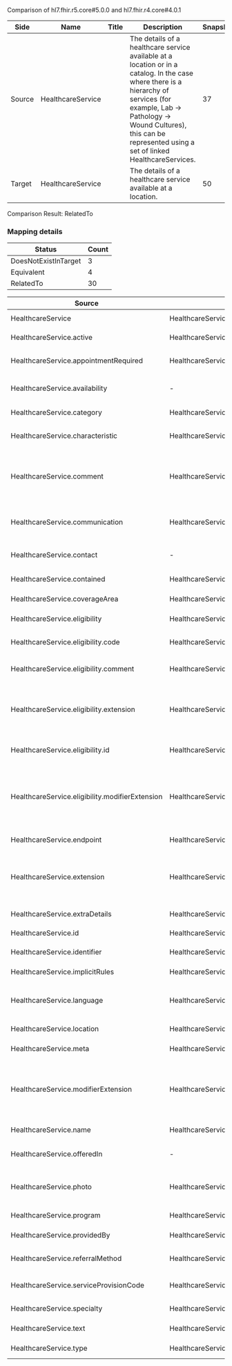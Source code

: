 Comparison of hl7.fhir.r5.core#5.0.0 and hl7.fhir.r4.core#4.0.1

| Side | Name | Title | Description | Snapshot | Differential |
| --- | --- | --- | --- | --- | --- |
| Source | HealthcareService |  | The details of a healthcare service available at a location or in a catalog.  In the case where there is a hierarchy of services (for example, Lab -> Pathology -> Wound Cultures), this can be represented using a set of linked HealthcareServices. | 37 | 26 |
| Target | HealthcareService |  | The details of a healthcare service available at a location. | 50 | 33 |


Comparison Result: RelatedTo


### Mapping details

| Status | Count |
| ------ | ----- |
DoesNotExistInTarget | 3 |
Equivalent | 4 |
RelatedTo | 30 |


| Source | Target | Status | Message |
| ------ | ------ | ------ | ------- |
| HealthcareService | HealthcareService | Equivalent | R5 `HealthcareService` maps as Equivalent to R4 `HealthcareService` |
| HealthcareService.active | HealthcareService.active | Equivalent | R5 `HealthcareService.active` maps as Equivalent to R4 `HealthcareService.active` |
| HealthcareService.appointmentRequired | HealthcareService.appointmentRequired | Equivalent | R5 `HealthcareService.appointmentRequired` maps as Equivalent to R4 `HealthcareService.appointmentRequired` |
| HealthcareService.availability | - | DoesNotExistInTarget | R5 `HealthcareService.availability` does not appear in the target and has no mapping for `HealthcareService`. |
| HealthcareService.category | HealthcareService.category | Equivalent | R5 `HealthcareService.category` maps as Equivalent to R4 `HealthcareService.category` |
| HealthcareService.characteristic | HealthcareService.characteristic | Equivalent | R5 `HealthcareService.characteristic` maps as Equivalent to R4 `HealthcareService.characteristic` |
| HealthcareService.comment | HealthcareService.comment | SourceIsBroaderThanTarget | R5 `HealthcareService.comment` maps as SourceIsBroaderThanTarget to R4 `HealthcareService.comment` - comment has change due to type change: R5 comment markdown has no equivalent or mapped type in R4 comment |
| HealthcareService.communication | HealthcareService.communication | RelatedTo | R5 `HealthcareService.communication` maps as RelatedTo to R4 `HealthcareService.communication` - communication changed the binding strength from Required to Preferred |
| HealthcareService.contact | - | DoesNotExistInTarget | R5 `HealthcareService.contact` does not appear in the target and has no mapping for `HealthcareService`. |
| HealthcareService.contained | HealthcareService.contained | Equivalent | R5 `HealthcareService.contained` maps as Equivalent to R4 `HealthcareService.contained` |
| HealthcareService.coverageArea | HealthcareService.coverageArea | Equivalent | R5 `HealthcareService.coverageArea` maps as Equivalent to R4 `HealthcareService.coverageArea` |
| HealthcareService.eligibility | HealthcareService.eligibility | Equivalent | R5 `HealthcareService.eligibility` maps as Equivalent to R4 `HealthcareService.eligibility` |
| HealthcareService.eligibility.code | HealthcareService.eligibility.code | Equivalent | R5 `HealthcareService.eligibility.code` maps as Equivalent to R4 `HealthcareService.eligibility.code` |
| HealthcareService.eligibility.comment | HealthcareService.eligibility.comment | Equivalent | R5 `HealthcareService.eligibility.comment` maps as Equivalent to R4 `HealthcareService.eligibility.comment` |
| HealthcareService.eligibility.extension | HealthcareService.eligibility.extension | SourceIsBroaderThanTarget | R5 `HealthcareService.eligibility.extension` maps as SourceIsBroaderThanTarget to R4 `HealthcareService.eligibility.extension` - extension has change due to type change: R5 `extension` `Extension` maps as SourceIsBroaderThanTarget for R4 `extension` |
| HealthcareService.eligibility.id | HealthcareService.eligibility.id | Equivalent | R5 `HealthcareService.eligibility.id` maps as Equivalent to R4 `HealthcareService.eligibility.id` |
| HealthcareService.eligibility.modifierExtension | HealthcareService.eligibility.modifierExtension | SourceIsBroaderThanTarget | R5 `HealthcareService.eligibility.modifierExtension` maps as SourceIsBroaderThanTarget to R4 `HealthcareService.eligibility.modifierExtension` - modifierExtension has change due to type change: R5 `modifierExtension` `Extension` maps as SourceIsBroaderThanTarget for R4 `modifierExtension` |
| HealthcareService.endpoint | HealthcareService.endpoint | Equivalent | R5 `HealthcareService.endpoint` maps as Equivalent to R4 `HealthcareService.endpoint` |
| HealthcareService.extension | HealthcareService.extension | SourceIsBroaderThanTarget | R5 `HealthcareService.extension` maps as SourceIsBroaderThanTarget to R4 `HealthcareService.extension` - extension has change due to type change: R5 `extension` `Extension` maps as SourceIsBroaderThanTarget for R4 `extension` |
| HealthcareService.extraDetails | HealthcareService.extraDetails | Equivalent | R5 `HealthcareService.extraDetails` maps as Equivalent to R4 `HealthcareService.extraDetails` |
| HealthcareService.id | HealthcareService.id | Equivalent | R5 `HealthcareService.id` maps as Equivalent to R4 `HealthcareService.id` |
| HealthcareService.identifier | HealthcareService.identifier | Equivalent | R5 `HealthcareService.identifier` maps as Equivalent to R4 `HealthcareService.identifier` |
| HealthcareService.implicitRules | HealthcareService.implicitRules | Equivalent | R5 `HealthcareService.implicitRules` maps as Equivalent to R4 `HealthcareService.implicitRules` |
| HealthcareService.language | HealthcareService.language | RelatedTo | R5 `HealthcareService.language` maps as RelatedTo to R4 `HealthcareService.language` - language changed the binding strength from Required to Preferred |
| HealthcareService.location | HealthcareService.location | Equivalent | R5 `HealthcareService.location` maps as Equivalent to R4 `HealthcareService.location` |
| HealthcareService.meta | HealthcareService.meta | Equivalent | R5 `HealthcareService.meta` maps as Equivalent to R4 `HealthcareService.meta` |
| HealthcareService.modifierExtension | HealthcareService.modifierExtension | SourceIsBroaderThanTarget | R5 `HealthcareService.modifierExtension` maps as SourceIsBroaderThanTarget to R4 `HealthcareService.modifierExtension` - modifierExtension has change due to type change: R5 `modifierExtension` `Extension` maps as SourceIsBroaderThanTarget for R4 `modifierExtension` |
| HealthcareService.name | HealthcareService.name | Equivalent | R5 `HealthcareService.name` maps as Equivalent to R4 `HealthcareService.name` |
| HealthcareService.offeredIn | - | DoesNotExistInTarget | R5 `HealthcareService.offeredIn` does not appear in the target and has no mapping for `HealthcareService`. |
| HealthcareService.photo | HealthcareService.photo | RelatedTo | R5 `HealthcareService.photo` maps as RelatedTo to R4 `HealthcareService.photo` - photo has change due to type change: R5 `photo` `Attachment` maps as RelatedTo for R4 `photo` |
| HealthcareService.program | HealthcareService.program | Equivalent | R5 `HealthcareService.program` maps as Equivalent to R4 `HealthcareService.program` |
| HealthcareService.providedBy | HealthcareService.providedBy | Equivalent | R5 `HealthcareService.providedBy` maps as Equivalent to R4 `HealthcareService.providedBy` |
| HealthcareService.referralMethod | HealthcareService.referralMethod | Equivalent | R5 `HealthcareService.referralMethod` maps as Equivalent to R4 `HealthcareService.referralMethod` |
| HealthcareService.serviceProvisionCode | HealthcareService.serviceProvisionCode | Equivalent | R5 `HealthcareService.serviceProvisionCode` maps as Equivalent to R4 `HealthcareService.serviceProvisionCode` |
| HealthcareService.specialty | HealthcareService.specialty | Equivalent | R5 `HealthcareService.specialty` maps as Equivalent to R4 `HealthcareService.specialty` |
| HealthcareService.text | HealthcareService.text | Equivalent | R5 `HealthcareService.text` maps as Equivalent to R4 `HealthcareService.text` |
| HealthcareService.type | HealthcareService.type | Equivalent | R5 `HealthcareService.type` maps as Equivalent to R4 `HealthcareService.type` |

